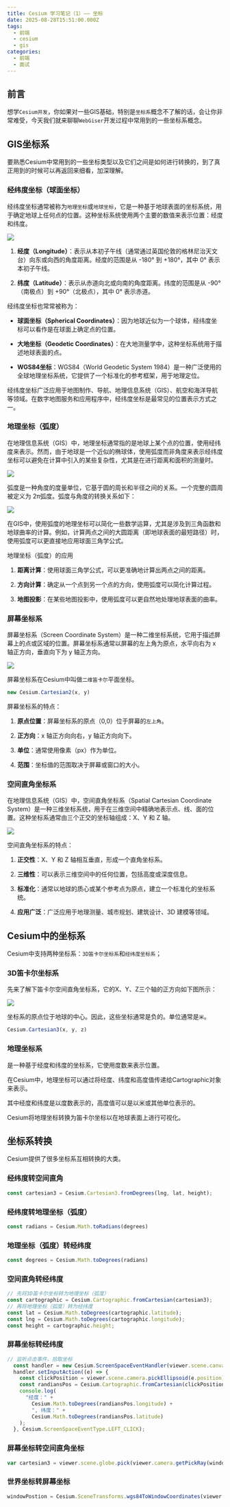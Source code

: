 ```yaml
---
title: Cesium 学习笔记（1）—— 坐标
date: 2025-08-28T15:51:00.000Z
tags: 
  - 前端
  - cesium
  - gis
categories: 
  - 前端
  - 面试
---
```


## 前言

想学`Cesium开发`，你如果对一些GIS基础，特别是`坐标系`概念不了解的话，会让你非常难受，今天我们就来聊聊`WebGiser`开发过程中常用到的一些坐标系概念。

## GIS坐标系

要熟悉Cesium中常用到的一些坐标类型以及它们之间是如何进行转换的，到了真正用到的时候可以再返回来细看，加深理解。

### 经纬度坐标（球面坐标）

经纬度坐标通常被称为`地理坐标`或`地球坐标`，它是一种基于地球表面的坐标系统，用于确定地球上任何点的位置。这种坐标系统使用两个主要的数值来表示位置：经度和纬度。

![](images/a6c5dd66235449b2b213732dbbdfcde8~tplv-73owjymdk6-jj-mark-v1_0_0_0_0_5o6Y6YeR5oqA5pyv56S-5Yy6IEAg5pS75Z-O5biI5LiN5rWq_q75.webp)

1.  **经度（Longitude）**：表示从本初子午线（通常通过英国伦敦的格林尼治天文台）向东或向西的角度距离。经度的范围是从 -180° 到 +180°，其中 0° 表示本初子午线。
    
2.  **纬度（Latitude）**：表示从赤道向北或向南的角度距离。纬度的范围是从 -90°（南极点）到 +90°（北极点），其中 0° 表示赤道。
    

经纬度坐标也常常被称为：

-   **球面坐标（Spherical Coordinates）**：因为地球近似为一个球体，经纬度坐标可以看作是在球面上确定点的位置。
    
-   **大地坐标（Geodetic Coordinates）**：在大地测量学中，这种坐标系统用于描述地球表面的点。
    
-   **WGS84坐标**：WGS84（World Geodetic System 1984）是一种广泛使用的全球地理坐标系统，它提供了一个标准化的参考框架，用于地理定位。
    

经纬度坐标广泛应用于地图制作、导航、地理信息系统（GIS）、航空和海洋导航等领域。在数字地图服务和应用程序中，经纬度坐标是最常见的位置表示方式之一。

### 地理坐标（弧度）

在地理信息系统（GIS）中，地理坐标通常指的是地球上某个点的位置，使用经纬度来表示。然而，由于地球是一个近似的椭球体，使用弧度而非角度来表示经纬度坐标可以避免在计算中引入的某些复杂性，尤其是在进行距离和面积的测量时。

![](images/1c690a561350428f8bf246dcf9169077~tplv-73owjymdk6-jj-mark-v1_0_0_0_0_5o6Y6YeR5oqA5pyv56S-5Yy6IEAg5pS75Z-O5biI5LiN5rWq_q75.webp)

弧度是一种角度的度量单位，它基于圆的周长和半径之间的关系。一个完整的圆周被定义为 2π弧度。弧度与角度的转换关系如下：

![](images/ab4b2043c0f247bdb79fa81dc91c12d7~tplv-73owjymdk6-jj-mark-v1_0_0_0_0_5o6Y6YeR5oqA5pyv56S-5Yy6IEAg5pS75Z-O5biI5LiN5rWq_q75.webp)

在GIS中，使用弧度的地理坐标可以简化一些数学运算，尤其是涉及到三角函数和地球曲率的计算。例如，计算两点之间的大圆距离（即地球表面的最短路径）时，使用弧度可以更直接地应用球面三角学公式。

地理坐标（弧度）的应用

1.  **距离计算**：使用球面三角学公式，可以更准确地计算出两点之间的距离。
    
2.  **方向计算**：确定从一个点到另一个点的方向，使用弧度可以简化计算过程。
    
3.  **地图投影**：在某些地图投影中，使用弧度可以更自然地处理地球表面的曲率。
    

### 屏幕坐标系

屏幕坐标系（Screen Coordinate System）是一种二维坐标系统，它用于描述屏幕上的点或区域的位置。屏幕坐标系通常以屏幕的左上角为原点，水平向右为 x 轴正方向，垂直向下为 y 轴正方向。

![](images/14b6eb55200048ecb25ac487aba10431~tplv-73owjymdk6-jj-mark-v1_0_0_0_0_5o6Y6YeR5oqA5pyv56S-5Yy6IEAg5pS75Z-O5biI5LiN5rWq_q75.webp)

屏幕坐标系在Cesium中叫做`二维笛卡尔`平面坐标。

```js
new Cesium.Cartesian2(x, y)
```

屏幕坐标系的特点：

1.  **原点位置**：屏幕坐标系的原点（0,0）位于屏幕的`左上角`。
    
2.  **正方向**：x 轴正方向向右，y 轴正方向向下。
    
3.  **单位**：通常使用像素（px）作为单位。
    
4.  **范围**：坐标值的范围取决于屏幕或窗口的大小。
    

### 空间直角坐标系

在地理信息系统（GIS）中，空间直角坐标系（Spatial Cartesian Coordinate System）是一种三维坐标系统，用于在三维空间中精确地表示点、线、面的位置。这种坐标系通常由三个正交的坐标轴组成：X、Y 和 Z 轴。

![](images/fa171ca043cc4718bad14059871fe5e5~tplv-73owjymdk6-jj-mark-v1_0_0_0_0_5o6Y6YeR5oqA5pyv56S-5Yy6IEAg5pS75Z-O5biI5LiN5rWq_q75.webp)

空间直角坐标系的特点：

1.  **正交性**：X、Y 和 Z 轴相互垂直，形成一个直角坐标系。
    
2.  **三维性**：可以表示三维空间中的任何位置，包括高度或深度信息。
    
3.  **标准化**：通常以地球的质心或某个参考点为原点，建立一个标准化的坐标系统。
    
4.  **应用广泛**：广泛应用于地理测量、城市规划、建筑设计、3D 建模等领域。
    

## Cesium中的坐标系

Cesium中支持两种坐标系：`3D笛卡尔坐标系`和`经纬度坐标系`；

### 3D笛卡尔坐标系

先来了解下笛卡尔空间直角坐标系，它的X、Y、Z三个轴的正方向如下图所示：

![](images/6374bd0a70554076a4611b7372d8060d~tplv-73owjymdk6-jj-mark-v1_0_0_0_0_5o6Y6YeR5oqA5pyv56S-5Yy6IEAg5pS75Z-O5biI5LiN5rWq_q75.webp)

坐标系的原点位于地球的中心。因此，这些坐标通常是负的。单位通常是`米`。

```js
Cesium.Cartesian3(x, y, z)
```

### 地理坐标系

是一种基于经度和纬度的坐标系，它使用度数来表示位置。

在Cesium中，地理坐标可以通过将经度、纬度和高度值传递给Cartographic对象来表示。

其中经度和纬度是以度数表示的，高度值可以是以米或其他单位表示的。

Cesium将地理坐标转换为笛卡尔坐标以在地球表面上进行可视化。

## 坐标系转换

Cesium提供了很多坐标系互相转换的大类。

### 经纬度转空间直角

```js
const cartesian3 = Cesium.Cartesian3.fromDegrees(lng, lat, height);
```

### 经纬度转地理坐标（弧度）

```js
const radians = Cesium.Math.toRadians(degrees) 
```

### 地理坐标（弧度）转经纬度

```js
const degrees = Cesium.Math.toDegrees(radians) 
```

### 空间直角转经纬度

```js
// 先将3D笛卡尔坐标转为地理坐标（弧度） 
const cartographic = Cesium.Cartographic.fromCartesian(cartesian3); 
// 再将地理坐标（弧度）转为经纬度
const lat = Cesium.Math.toDegrees(cartographic.latitude);
const lng = Cesium.Math.toDegrees(cartographic.longitude); 
const height = cartographic.height; 
```

### 屏幕坐标转经纬度

```js
// 监听点击事件，拾取坐标
  const handler = new Cesium.ScreenSpaceEventHandler(viewer.scene.canvas);
  handler.setInputAction((e) => {
    const clickPosition = viewer.scene.camera.pickEllipsoid(e.position);
    const randiansPos = Cesium.Cartographic.fromCartesian(clickPosition);
    console.log(
      "经度：" +
        Cesium.Math.toDegrees(randiansPos.longitude) +
        ", 纬度：" +
        Cesium.Math.toDegrees(randiansPos.latitude)
    );
  }, Cesium.ScreenSpaceEventType.LEFT_CLICK);
```

### 屏幕坐标转空间直角坐标

```js
var cartesian3 = viewer.scene.globe.pick(viewer.camera.getPickRay(windowPostion),    viewer.scene); 
```

### 世界坐标转屏幕坐标

```js
windowPostion = Cesium.SceneTransforms.wgs84ToWindowCoordinates(viewer.scene, cartesian3); 
```
